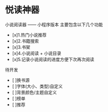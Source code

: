 # 悦读神器

小说阅读器 —— 小程序版本 主要包含以下几个功能

- [x]1.热门小说推荐
- [x]2.书籍搜索
- [x]3.书架
- [x]4.小说阅读 + 小说目录
- [x]5.记录小说阅读的进度方便下次再次阅读

待开发

- [ ]换书源
- [ ]字体(大小、类型)自定义
- [ ]背景颜色/主题自定义
- [ ]榜单
- [ ]推荐
